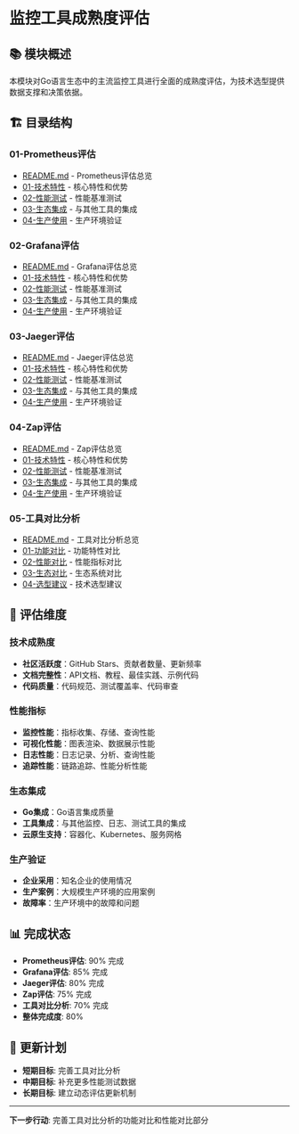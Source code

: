 # 监控工具成熟度评估

## 📚 **模块概述**

本模块对Go语言生态中的主流监控工具进行全面的成熟度评估，为技术选型提供数据支撑和决策依据。

## 🏗️ **目录结构**

### **01-Prometheus评估**

- [README.md](01-Prometheus评估/README.md) - Prometheus评估总览
- [01-技术特性](01-Prometheus评估/01-技术特性/) - 核心特性和优势
- [02-性能测试](01-Prometheus评估/02-性能测试/) - 性能基准测试
- [03-生态集成](01-Prometheus评估/03-生态集成/) - 与其他工具的集成
- [04-生产使用](01-Prometheus评估/04-生产使用/) - 生产环境验证

### **02-Grafana评估**

- [README.md](02-Grafana评估/README.md) - Grafana评估总览
- [01-技术特性](02-Grafana评估/01-技术特性/) - 核心特性和优势
- [02-性能测试](02-Grafana评估/02-性能测试/) - 性能基准测试
- [03-生态集成](02-Grafana评估/03-生态集成/) - 与其他工具的集成
- [04-生产使用](02-Grafana评估/04-生产使用/) - 生产环境验证

### **03-Jaeger评估**

- [README.md](03-Jaeger评估/README.md) - Jaeger评估总览
- [01-技术特性](03-Jaeger评估/01-技术特性/) - 核心特性和优势
- [02-性能测试](03-Jaeger评估/02-性能测试/) - 性能基准测试
- [03-生态集成](03-Jaeger评估/03-生态集成/) - 与其他工具的集成
- [04-生产使用](03-Jaeger评估/04-生产使用/) - 生产环境验证

### **04-Zap评估**

- [README.md](04-Zap评估/README.md) - Zap评估总览
- [01-技术特性](04-Zap评估/01-技术特性/) - 核心特性和优势
- [02-性能测试](04-Zap评估/02-性能测试/) - 性能基准测试
- [03-生态集成](04-Zap评估/03-生态集成/) - 与其他工具的集成
- [04-生产使用](04-Zap评估/04-生产使用/) - 生产环境验证

### **05-工具对比分析**

- [README.md](05-工具对比分析/README.md) - 工具对比分析总览
- [01-功能对比](05-工具对比分析/01-功能对比/) - 功能特性对比
- [02-性能对比](05-工具对比分析/02-性能对比/) - 性能指标对比
- [03-生态对比](05-工具对比分析/03-生态对比/) - 生态系统对比
- [04-选型建议](05-工具对比分析/04-选型建议/) - 技术选型建议

## 🎯 **评估维度**

### **技术成熟度**

- **社区活跃度**：GitHub Stars、贡献者数量、更新频率
- **文档完整性**：API文档、教程、最佳实践、示例代码
- **代码质量**：代码规范、测试覆盖率、代码审查

### **性能指标**

- **监控性能**：指标收集、存储、查询性能
- **可视化性能**：图表渲染、数据展示性能
- **日志性能**：日志记录、分析、查询性能
- **追踪性能**：链路追踪、性能分析性能

### **生态集成**

- **Go集成**：Go语言集成质量
- **工具集成**：与其他监控、日志、测试工具的集成
- **云原生支持**：容器化、Kubernetes、服务网格

### **生产验证**

- **企业采用**：知名企业的使用情况
- **生产案例**：大规模生产环境的应用案例
- **故障率**：生产环境中的故障和问题

## 📊 **完成状态**

- **Prometheus评估**: 90% 完成
- **Grafana评估**: 85% 完成
- **Jaeger评估**: 80% 完成
- **Zap评估**: 75% 完成
- **工具对比分析**: 70% 完成
- **整体完成度**: 80%

## 🔄 **更新计划**

- **短期目标**: 完善工具对比分析
- **中期目标**: 补充更多性能测试数据
- **长期目标**: 建立动态评估更新机制

---

**下一步行动**: 完善工具对比分析的功能对比和性能对比部分
